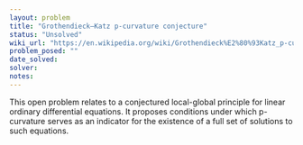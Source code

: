 ```yaml
---
layout: problem
title: "Grothendieck–Katz p-curvature conjecture"
status: "Unsolved"
wiki_url: "https://en.wikipedia.org/wiki/Grothendieck%E2%80%93Katz_p-curvature_conjecture"
problem_posed: ""
date_solved:
solver:
notes:
---
```

This open problem relates to a conjectured local-global principle for linear ordinary differential equations. It proposes conditions under which p-curvature serves as an indicator for the existence of a full set of solutions to such equations.
